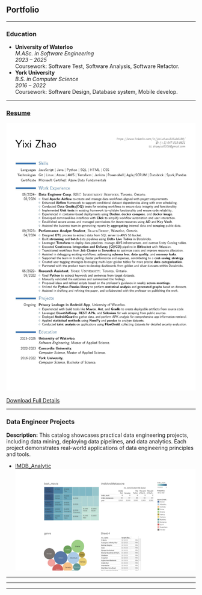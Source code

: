 ## Portfolio

---
### Education
- **University of Waterloo**  
  *M.ASc. in Software Engineering*  
  *2023 – 2025*  
  Coursework: Software Test, Software Analysis, Software Refactor.
- **York University**  
  *B.S. in Computer Science*  
  *2016 – 2022*  
  Coursework: Software Design, Database system, Mobile develop.

---
### [Resume](resume/Frank_s_Resume_10.pdf)

[![Resume Preview](resume/Frank_s_Resume_10.jpg?raw=true)](resume/Frank_s_Resume_10.pdf)

[Download Full Details](resume/Frank_s_Resume_10.pdf)

---
### Data Engineer Projects
**Description:** This catalog showcases practical data engineering projects, including data mining, deploying data pipelines, and data analytics. Each project demonstrates real-world applications of data engineering principles and tools.
- [IMDB_Analytic](https://github.com/FrankZhaoYX/imdb_analytic)
  <img src="/images/imdb_analytic.jpg?raw=true"/>
<!-- - [Project 2 Title](http://example.com/)
- [Project 3 Title](http://example.com/)
- [Project 4 Title](http://example.com/)
- [Project 5 Title](http://example.com/) -->


<!-- [Data Engineer related](/data_engineer_related_page)
<img src="/images/imdb_analytic.jpg?raw=true"/>

---
[Python Focused](/pdf/sample_presentation.pdf)
<img src="images/dummy_thumbnail.jpg?raw=true"/>

---
[Thesis progression](http://example.com/)
<img src="images/dummy_thumbnail.jpg?raw=true"/> -->

---

<!-- ### Category Name 2

- [Project 1 Title](http://example.com/)
- [Project 2 Title](http://example.com/)
- [Project 3 Title](http://example.com/)
- [Project 4 Title](http://example.com/)
- [Project 5 Title](http://example.com/) -->

---




---
